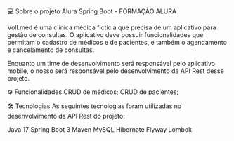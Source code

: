 💻 Sobre o projeto Alura Spring Boot  - FORMAÇÃO ALURA

Voll.med é uma clínica médica fictícia que precisa de um aplicativo para gestão de consultas. O aplicativo deve possuir funcionalidades que permitam o cadastro de médicos e de pacientes, e também o agendamento e cancelamento de consultas.

Enquanto um time de desenvolvimento será responsável pelo aplicativo mobile, o nosso será responsável pelo desenvolvimento da API Rest desse projeto.

⚙️ Funcionalidades
 CRUD de médicos;
 CRUD de pacientes;
 
 🛠 Tecnologias
As seguintes tecnologias foram utilizadas no desenvolvimento da API Rest do projeto:

Java 17
Spring Boot 3
Maven
MySQL
Hibernate
Flyway
Lombok
